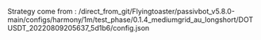 Strategy come from : /direct_from_git/Flyingtoaster/passivbot_v5.8.0-main/configs/harmony/1m/test_phase/0.1.4_mediumgrid_au_longshort/DOTUSDT_20220809205637_5d1b6/config.json